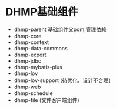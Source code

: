 # DHMP基础组件

* dhmp-parent 基础组件父pom,管理依赖
* dhmp-core 
* dhmp-context
* dhmp-data-commons
* dhmp-export
* dhmp-jdbc
* dhmp-mybatis-plus
* dhmp-lov
* dhmp-lov-support (待优化，设计不合理)
* dhmp-web
* dhmp-schedule
* dhmp-file (文件客户端组件)